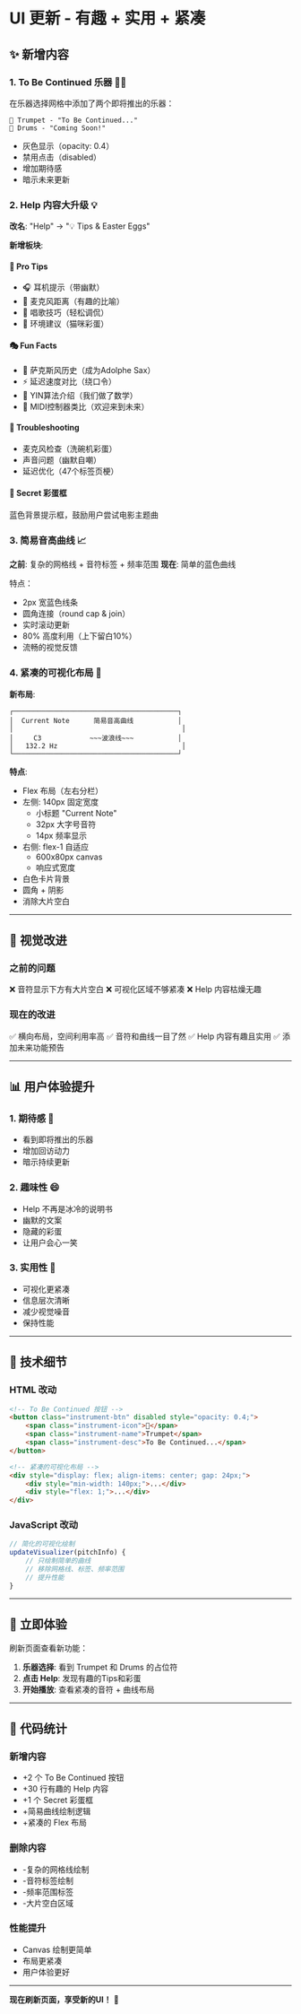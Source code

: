 # UI 更新 - 有趣 + 实用 + 紧凑

## ✨ 新增内容

### 1. To Be Continued 乐器 🎺🥁

在乐器选择网格中添加了两个即将推出的乐器：

```
🎺 Trumpet - "To Be Continued..."
🥁 Drums - "Coming Soon!"
```

- 灰色显示（opacity: 0.4）
- 禁用点击（disabled）
- 增加期待感
- 暗示未来更新

### 2. Help 内容大升级 💡

**改名**: "Help" → "💡 Tips & Easter Eggs"

**新增板块**:

#### 🎤 Pro Tips
- 🎧 耳机提示（带幽默）
- 📏 麦克风距离（有趣的比喻）
- 🎵 唱歌技巧（轻松调侃）
- 🤫 环境建议（猫咪彩蛋）

#### 🎭 Fun Facts
- 🎷 萨克斯风历史（成为Adolphe Sax）
- ⚡ 延迟速度对比（绕口令）
- 🧠 YIN算法介绍（我们做了数学）
- 🎹 MIDI控制器类比（欢迎来到未来）

#### 🐛 Troubleshooting
- 麦克风检查（洗碗机彩蛋）
- 声音问题（幽默自嘲）
- 延迟优化（47个标签页梗）

#### 🎁 Secret 彩蛋框
蓝色背景提示框，鼓励用户尝试电影主题曲

### 3. 简易音高曲线 📈

**之前**: 复杂的网格线 + 音符标签 + 频率范围
**现在**: 简单的蓝色曲线

特点：
- 2px 宽蓝色线条
- 圆角连接（round cap & join）
- 实时滚动更新
- 80% 高度利用（上下留白10%）
- 流畅的视觉反馈

### 4. 紧凑的可视化布局 📐

**新布局**:
```
┌─────────────────────────────────────────┐
│  Current Note      简易音高曲线           │
│                                          │
│     C3            ~~~波浪线~~~           │
│   132.2 Hz                               │
└─────────────────────────────────────────┘
```

**特点**:
- Flex 布局（左右分栏）
- 左侧: 140px 固定宽度
  - 小标题 "Current Note"
  - 32px 大字号音符
  - 14px 频率显示
- 右侧: flex-1 自适应
  - 600x80px canvas
  - 响应式宽度
- 白色卡片背景
- 圆角 + 阴影
- 消除大片空白

---

## 🎨 视觉改进

### 之前的问题
❌ 音符显示下方有大片空白
❌ 可视化区域不够紧凑
❌ Help 内容枯燥无趣

### 现在的改进
✅ 横向布局，空间利用率高
✅ 音符和曲线一目了然
✅ Help 内容有趣且实用
✅ 添加未来功能预告

---

## 📊 用户体验提升

### 1. 期待感 🎺
- 看到即将推出的乐器
- 增加回访动力
- 暗示持续更新

### 2. 趣味性 😄
- Help 不再是冰冷的说明书
- 幽默的文案
- 隐藏的彩蛋
- 让用户会心一笑

### 3. 实用性 💪
- 可视化更紧凑
- 信息层次清晰
- 减少视觉噪音
- 保持性能

---

## 🔧 技术细节

### HTML 改动
```html
<!-- To Be Continued 按钮 -->
<button class="instrument-btn" disabled style="opacity: 0.4;">
    <span class="instrument-icon">🎺</span>
    <span class="instrument-name">Trumpet</span>
    <span class="instrument-desc">To Be Continued...</span>
</button>

<!-- 紧凑的可视化布局 -->
<div style="display: flex; align-items: center; gap: 24px;">
    <div style="min-width: 140px;">...</div>
    <div style="flex: 1;">...</div>
</div>
```

### JavaScript 改动
```javascript
// 简化的可视化绘制
updateVisualizer(pitchInfo) {
    // 只绘制简单的曲线
    // 移除网格线、标签、频率范围
    // 提升性能
}
```

---

## 🚀 立即体验

刷新页面查看新功能：

1. **乐器选择**: 看到 Trumpet 和 Drums 的占位符
2. **点击 Help**: 发现有趣的Tips和彩蛋
3. **开始播放**: 查看紧凑的音符 + 曲线布局

---

## 📝 代码统计

### 新增内容
- +2 个 To Be Continued 按钮
- +30 行有趣的 Help 内容
- +1 个 Secret 彩蛋框
- +简易曲线绘制逻辑
- +紧凑的 Flex 布局

### 删除内容
- -复杂的网格线绘制
- -音符标签绘制
- -频率范围标签
- -大片空白区域

### 性能提升
- Canvas 绘制更简单
- 布局更紧凑
- 用户体验更好

---

**现在刷新页面，享受新的UI！** 🎉
